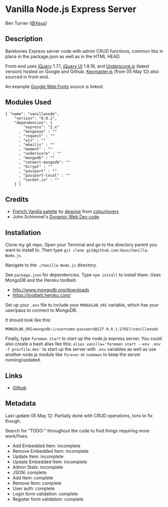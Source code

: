 # Vanilla Node.js Express Server

Ben Turner ([@Xeus](http://twitter.com/Xeus))

## Description

Barebones Express server code with admin CRUD functions, common libs in place in the package.json as well as in the HTML HEAD.

Front-end uses [jQuery](http://jquery.com/) 1.7.1, [jQuery UI](http://jqueryui.com/) 1.8.18, and [Underscore.js](http://documentcloud.github.com/underscore/) (latest version) hosted on Google and Github.  [Keymaster.js](https://github.com/madrobby/keymaster) (from 05 May 12) also sourced in front-end.

An example [Google Web Fonts](http://www.google.com/webfonts) source is linked.

## Modules Used

    { "name": "vanillanode",
        "version": "0.0.1",
        "dependencies": {
            "express": "2.x"
          , "mongoose" : ""
          , "request" : ""
          , "ejs" : ""
          , "emailjs" : ""
          , "moment" : ""
          , "underscore" : ""
          , "mongodb" : ""
          , "connect-mongodb": ""
          , "bcrypt" : ""
          , "passport" : ""
          , "passport-local" : ""
          , "socket.io" : ""
        } }

## Credits

- [French Vanilla palette](http://www.colourlovers.com/palette/45488/french_vanilla) by [despise](http://www.colourlovers.com/lover/despise) from [colourlovers](colourlovers.com)
- John Schimmel's [Dynamic Web Dev code](http://github.com/johnschimmel/)

## Installation

Clone my git repo. Open your Terminal and go to the directory parent you want to install to.  Then type `git clone git@github.com:Xeus/Vanilla-Node.js`.

Navigate to the `./Vanilla-Node.js` directory.

See `package.json` for dependencies.  Type `npm install` to install them. Uses
MongoDB and the Heroku toolbelt.

- http://www.mongodb.org/downloads
- https://toolbelt.heroku.com/

Set up your `.env` file to include your `MONGOLAB_URI` variable, which has your
user/pass to connect to MongoDB.

It should look like this:

    MONGOLAB_URI=mongodb://username:password@127.0.0.1:27017/vanillanode

Finally, type `foreman start` to start up the node.js express server.  You could also create a bash alias like this: `alias vanilla='foreman start --env .env -f procfile.dev'` to start up the server with `.env` variables as well as use another node.js module like `forever` or `nodemon` to keep the server running/updated.

## Links

- [Github](https://github.com/Xeus/Vanilla-Node.js)

## Metadata

Last update 05 May 12: Partially done with CRUD operations, tons to fix though.

Search for "TODO:" throughout the code to find things requiring more work/fixes.
- Add Embedded Item: incomplete
- Remove Embedded Item: incomplete
- Update Item: incomplete
- Update Embedded Item: incomplete
- Admin Stats: incomplete
- JSON: complete
- Add Item: complete
- Remove Item: complete
- User auth: complete
- Login form validation: complete
- Register form validation: complete
